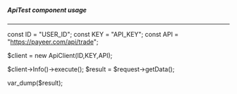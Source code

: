##### ApiTest component usage

---
const ID = "USER_ID";
const KEY = "API_KEY";
const API = "https://payeer.com/api/trade";

$client = new ApiClient(ID,KEY,API);

$client->Info()->execute();
$result = $request->getData();

var_dump($result);
